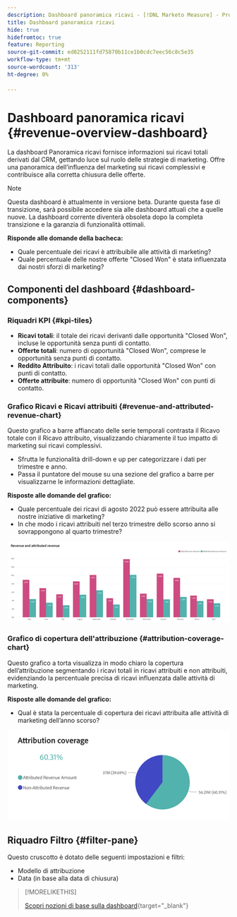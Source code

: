 ```yaml
---
description: Dashboard panoramica ricavi - [!DNL Marketo Measure] - Prodotto
title: Dashboard panoramica ricavi
hide: true
hidefromtoc: true
feature: Reporting
source-git-commit: ed0252111fd75870b11ce1b0cdc7eec56c8c5e35
workflow-type: tm+mt
source-wordcount: '313'
ht-degree: 0%

---
```


# Dashboard panoramica ricavi {#revenue-overview-dashboard}

La dashboard Panoramica ricavi fornisce informazioni sui ricavi totali derivati dal CRM, gettando luce sul ruolo delle strategie di marketing. Offre una panoramica dell’influenza del marketing sui ricavi complessivi e contribuisce alla corretta chiusura delle offerte.

>[!NOTE]
>
>Questa dashboard è attualmente in versione beta. Durante questa fase di transizione, sarà possibile accedere sia alle dashboard attuali che a quelle nuove. La dashboard corrente diventerà obsoleta dopo la completa transizione e la garanzia di funzionalità ottimali.

**Risponde alle domande della bacheca:**

* Quale percentuale dei ricavi è attribuibile alle attività di marketing?
* Quale percentuale delle nostre offerte &quot;Closed Won&quot; è stata influenzata dai nostri sforzi di marketing?

## Componenti del dashboard {#dashboard-components}

### Riquadri KPI {#kpi-tiles}

* **Ricavi totali**: il totale dei ricavi derivanti dalle opportunità &quot;Closed Won&quot;, incluse le opportunità senza punti di contatto.
* **Offerte totali**: numero di opportunità &quot;Closed Won&quot;, comprese le opportunità senza punti di contatto.
* **Reddito Attribuito**: i ricavi totali dalle opportunità &quot;Closed Won&quot; con punti di contatto.
* **Offerte attribuite**: numero di opportunità &quot;Closed Won&quot; con punti di contatto.

### Grafico Ricavi e Ricavi attribuiti {#revenue-and-attributed-revenue-chart}

Questo grafico a barre affiancato delle serie temporali contrasta il Ricavo totale con il Ricavo attribuito, visualizzando chiaramente il tuo impatto di marketing sui ricavi complessivi.

* Sfrutta le funzionalità drill-down e up per categorizzare i dati per trimestre e anno.
* Passa il puntatore del mouse su una sezione del grafico a barre per visualizzarne le informazioni dettagliate.

**Risposte alle domande del grafico:**

* Quale percentuale dei ricavi di agosto 2022 può essere attribuita alle nostre iniziative di marketing?
* In che modo i ricavi attribuiti nel terzo trimestre dello scorso anno si sovrappongono al quarto trimestre?

![](assets/revenue-overview-dashboard-1.png)

### Grafico di copertura dell&#39;attribuzione {#attribution-coverage-chart}

Questo grafico a torta visualizza in modo chiaro la copertura dell’attribuzione segmentando i ricavi totali in ricavi attribuiti e non attribuiti, evidenziando la percentuale precisa di ricavi influenzata dalle attività di marketing.

**Risposte alle domande del grafico:**

* Qual è stata la percentuale di copertura dei ricavi attribuita alle attività di marketing dell’anno scorso?

![](assets/revenue-overview-dashboard-2.png)

## Riquadro Filtro {#filter-pane}

Questo cruscotto è dotato delle seguenti impostazioni e filtri:

* Modello di attribuzione
* Data (in base alla data di chiusura)

>[!MORELIKETHIS]
>
>[Scopri nozioni di base sulla dashboard](/help/marketo-measure-discover-ui/dashboards/discover-dashboard-basics.md){target="_blank"}
